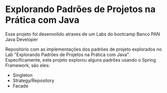 # Explorando Padrões de Projetos na Prática com Java

Esse projeto foi desenvolido atraves de um Labs do bootcamp Banco PAN Java Developer

Repositório com as implementações dos padrões de projeto explorados no Lab "Explorando Padrões de Projetos na Prática com Java". Especificamente, este projeto explorou alguns padrões usando o Spring Framework, são eles:
- Singleton
- Strategy/Repository
- Facade
